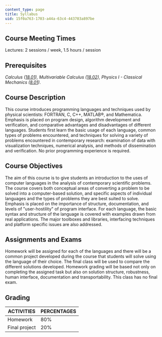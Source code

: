 ```yaml
---
content_type: page
title: Syllabus
uid: 15f0a763-1703-a44a-63c4-443703a897be
---
```


Course Meeting Times
--------------------

Lectures: 2 sessions / week, 1.5 hours / session

Prerequisites
-------------

_Calculus (_[_18.01_](/courses/18-01-single-variable-calculus-fall-2006/)_), Multivariable Calculus (_[_18.02_](/courses/18-02-multivariable-calculus-fall-2007/)_), Physics I - Classical Mechanics (_[_8.01_](/courses/8-01sc-physics-i-classical-mechanics-fall-2010)_)_.

Course Description
------------------

This course introduces programming languages and techniques used by physical scientists: FORTRAN, C, C++, MATLAB®, and Mathematica. Emphasis is placed on program design, algorithm development and verification, and comparative advantages and disadvantages of different languages. Students first learn the basic usage of each language, common types of problems encountered, and techniques for solving a variety of problems encountered in contemporary research: examination of data with visualization techniques, numerical analysis, and methods of dissemination and verification. No prior programming experience is required.

Course Objectives
-----------------

The aim of this course is to give students an introduction to the uses of computer languages in the analysis of contemporary scientific problems. The course covers both conceptual areas of converting a problem to be solved into a computer-based solution, and specific aspects of individual languages and the types of problems they are best suited to solve. Emphasis is placed on the importance of structure, documentation, and levels of "user-hostility" of program interface. For each language, the basic syntax and structure of the language is covered with examples drawn from real applications. The major toolboxes and libraries, interfacing techniques and platform specific issues are also addressed.

Assignments and Exams
---------------------

Homework will be assigned for each of the languages and there will be a common project developed during the course that students will solve using the language of their choice. The final class will be used to compare the different solutions developed. Homework grading will be based not only on completing the assigned task but also on solution structure, robustness, human interface, documentation and transportability. This class has no final exam.

Grading
-------

| ACTIVITIES | PERCENTAGES |
| --- | --- |
| Homework | 80% |
| Final project | 20%